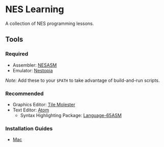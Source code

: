 # NES Learning

A collection of NES programming lessons.

## Tools

### Required

- Assembler: [NESASM](https://github.com/camsaul/nesasm)
- Emulator: [Nestopia](http://nestopia.sourceforge.net)

*Note:* Add these to your `$PATH` to take advantage of build-and-run scripts.

### Recommended

- Graphics Editor: [Tile Molester](http://www.romhacking.net/utilities/991/)
- Text Editor: [Atom](https://atom.io)
  - Syntax Highlighting Package: [Language-65ASM](https://atom.io/packages/language-65asm)

### Installation Guides

- [Mac](http://thevirtualmountain.com/nes/2017/03/06/getting-started-with-nes-game-development.html)
